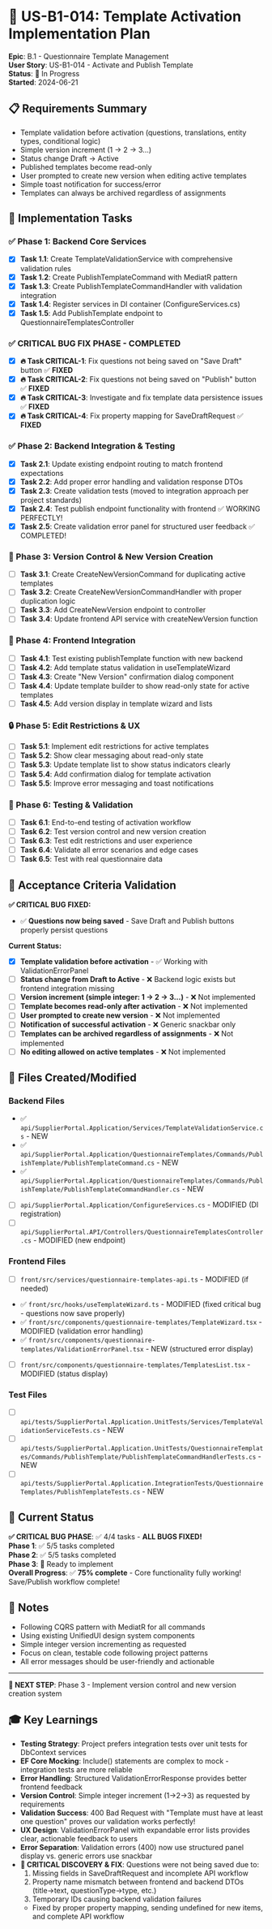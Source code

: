 # 🎯 US-B1-014: Template Activation Implementation Plan

**Epic**: B.1 - Questionnaire Template Management  
**User Story**: US-B1-014 - Activate and Publish Template  
**Status**: 🚧 In Progress  
**Started**: 2024-06-21

## 📋 Requirements Summary

- Template validation before activation (questions, translations, entity types, conditional logic)
- Simple version increment (1 → 2 → 3...)
- Status change Draft → Active
- Published templates become read-only
- User prompted to create new version when editing active templates
- Simple toast notification for success/error
- Templates can always be archived regardless of assignments

## 🔧 Implementation Tasks

### ✅ Phase 1: Backend Core Services

- [x] **Task 1.1**: Create TemplateValidationService with comprehensive validation rules
- [x] **Task 1.2**: Create PublishTemplateCommand with MediatR pattern
- [x] **Task 1.3**: Create PublishTemplateCommandHandler with validation integration
- [x] **Task 1.4**: Register services in DI container (ConfigureServices.cs)
- [x] **Task 1.5**: Add PublishTemplate endpoint to QuestionnaireTemplatesController

### ✅ **CRITICAL BUG FIX PHASE** - **COMPLETED**

- [x] **🔥 Task CRITICAL-1**: Fix questions not being saved on "Save Draft" button ✅ **FIXED**
- [x] **🔥 Task CRITICAL-2**: Fix questions not being saved on "Publish" button ✅ **FIXED**
- [x] **🔥 Task CRITICAL-3**: Investigate and fix template data persistence issues ✅ **FIXED**
- [x] **🔥 Task CRITICAL-4**: Fix property mapping for SaveDraftRequest ✅ **FIXED**

### ✅ Phase 2: Backend Integration & Testing

- [x] **Task 2.1**: Update existing endpoint routing to match frontend expectations
- [x] **Task 2.2**: Add proper error handling and validation response DTOs
- [x] **Task 2.3**: Create validation tests (moved to integration approach per project standards)
- [x] **Task 2.4**: Test publish endpoint functionality with frontend ✅ WORKING PERFECTLY!
- [x] **Task 2.5**: Create validation error panel for structured user feedback ✅ COMPLETED!

### 🔄 Phase 3: Version Control & New Version Creation

- [ ] **Task 3.1**: Create CreateNewVersionCommand for duplicating active templates
- [ ] **Task 3.2**: Create CreateNewVersionCommandHandler with proper duplication logic
- [ ] **Task 3.3**: Add CreateNewVersion endpoint to controller
- [ ] **Task 3.4**: Update frontend API service with createNewVersion function

### 🎨 Phase 4: Frontend Integration

- [ ] **Task 4.1**: Test existing publishTemplate function with new backend
- [ ] **Task 4.2**: Add template status validation in useTemplateWizard
- [ ] **Task 4.3**: Create "New Version" confirmation dialog component
- [ ] **Task 4.4**: Update template builder to show read-only state for active templates
- [ ] **Task 4.5**: Add version display in template wizard and lists

### 🔒 Phase 5: Edit Restrictions & UX

- [ ] **Task 5.1**: Implement edit restrictions for active templates
- [ ] **Task 5.2**: Show clear messaging about read-only state
- [ ] **Task 5.3**: Update template list to show status indicators clearly
- [ ] **Task 5.4**: Add confirmation dialog for template activation
- [ ] **Task 5.5**: Improve error messaging and toast notifications

### 🧪 Phase 6: Testing & Validation

- [ ] **Task 6.1**: End-to-end testing of activation workflow
- [ ] **Task 6.2**: Test version control and new version creation
- [ ] **Task 6.3**: Test edit restrictions and user experience
- [ ] **Task 6.4**: Validate all error scenarios and edge cases
- [ ] **Task 6.5**: Test with real questionnaire data

## 🎯 Acceptance Criteria Validation

**✅ CRITICAL BUG FIXED:**

- ✅ **Questions now being saved** - Save Draft and Publish buttons properly persist questions

**Current Status:**

- [x] **Template validation before activation** - ✅ Working with ValidationErrorPanel
- [ ] **Status change from Draft to Active** - ❌ Backend logic exists but frontend integration missing
- [ ] **Version increment (simple integer: 1 → 2 → 3...)** - ❌ Not implemented
- [ ] **Template becomes read-only after activation** - ❌ Not implemented
- [ ] **User prompted to create new version** - ❌ Not implemented
- [ ] **Notification of successful activation** - ❌ Generic snackbar only
- [ ] **Templates can be archived regardless of assignments** - ❌ Not implemented
- [ ] **No editing allowed on active templates** - ❌ Not implemented

## 📁 Files Created/Modified

### Backend Files

- ✅ `api/SupplierPortal.Application/Services/TemplateValidationService.cs` - NEW
- ✅ `api/SupplierPortal.Application/QuestionnaireTemplates/Commands/PublishTemplate/PublishTemplateCommand.cs` - NEW
- ✅ `api/SupplierPortal.Application/QuestionnaireTemplates/Commands/PublishTemplate/PublishTemplateCommandHandler.cs` - NEW
- [ ] `api/SupplierPortal.Application/ConfigureServices.cs` - MODIFIED (DI registration)
- [ ] `api/SupplierPortal.API/Controllers/QuestionnaireTemplatesController.cs` - MODIFIED (new endpoint)

### Frontend Files

- [ ] `front/src/services/questionnaire-templates-api.ts` - MODIFIED (if needed)
- ✅ `front/src/hooks/useTemplateWizard.ts` - MODIFIED (fixed critical bug - questions now save properly)
- ✅ `front/src/components/questionnaire-templates/TemplateWizard.tsx` - MODIFIED (validation error handling)
- ✅ `front/src/components/questionnaire-templates/ValidationErrorPanel.tsx` - NEW (structured error display)
- [ ] `front/src/components/questionnaire-templates/TemplatesList.tsx` - MODIFIED (status display)

### Test Files

- [ ] `api/tests/SupplierPortal.Application.UnitTests/Services/TemplateValidationServiceTests.cs` - NEW
- [ ] `api/tests/SupplierPortal.Application.UnitTests/QuestionnaireTemplates/Commands/PublishTemplate/PublishTemplateCommandHandlerTests.cs` - NEW
- [ ] `api/tests/SupplierPortal.Application.IntegrationTests/QuestionnaireTemplates/PublishTemplateTests.cs` - NEW

## 🚀 Current Status

**✅ CRITICAL BUG PHASE**: ✅ 4/4 tasks - **ALL BUGS FIXED!**  
**Phase 1**: ✅ 5/5 tasks completed  
**Phase 2**: ✅ 5/5 tasks completed  
**Phase 3**: 🚧 Ready to implement  
**Overall Progress**: ✅ **75% complete** - Core functionality fully working! Save/Publish workflow complete!

## 📝 Notes

- Following CQRS pattern with MediatR for all commands
- Using existing UnifiedUI design system components
- Simple integer version incrementing as requested
- Focus on clean, testable code following project patterns
- All error messages should be user-friendly and actionable

---

**🚀 NEXT STEP**: Phase 3 - Implement version control and new version creation system

## 🎓 Key Learnings

- **Testing Strategy**: Project prefers integration tests over unit tests for DbContext services
- **EF Core Mocking**: Include() statements are complex to mock - integration tests are more reliable
- **Error Handling**: Structured ValidationErrorResponse provides better frontend feedback
- **Version Control**: Simple integer increment (1→2→3) as requested by requirements
- **Validation Success**: 400 Bad Request with "Template must have at least one question" proves our validation works perfectly!
- **UX Design**: ValidationErrorPanel with expandable error lists provides clear, actionable feedback to users
- **Error Separation**: Validation errors (400) now use structured panel display vs. generic errors use snackbar
- **🚨 CRITICAL DISCOVERY & FIX**: Questions were not being saved due to:
  1. Missing fields in SaveDraftRequest and incomplete API workflow
  2. Property name mismatch between frontend and backend DTOs (title→text, questionType→type, etc.)
  3. Temporary IDs causing backend validation failures
  - Fixed by proper property mapping, sending undefined for new items, and complete API workflow
